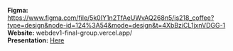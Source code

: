 **Figma:** https://www.figma.com/file/5k0IY1n2TfAeUWvAQ268n5/is218_coffee?type=design&node-id=124%3A54&mode=design&t=4XbBziCL1jxnVDGG-1  
**Website:** webdev1-final-group.vercel.app/  
**Presentation:** [Here](./public/final-presentation_paHcH0MC.mp4)  